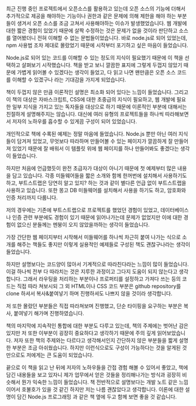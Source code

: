 최근 진행 중인 프로젝트에서 오픈소스를 활용하고 있는데 오픈 소스의 기능에 더해서 추가적으로 제공을 해야하는 기능이나 권한과 같은 문제에 의해 제한을 해야 하는 부분들이 생겨서 오픈 소스를 조금 고쳐서 사용해야하는 이슈가 발생했었습니다. 웹 개발에 대한 짧은 경험이 있었기 때문에 살짝 수정하는 것은 문제가 없을 것이라 판단하고 소스를 열어봤더니 전혀 이해할 수 없는 문법들이었습니다. 바로 node.js로 되어 있었는데, npm 사용법 조차 제대로 몰랐었기 때문에 시작부터 포기하고 싶은 마음이 들었습니다. 

Node.js로 되어 있는 코드를 이해할 수 있는 정도의 지식이 필요했기 때문에 이 책을 선택하고 살펴보기 시작했습니다. 책을 받고 보니 깔끔한 표지에 그렇게 두껍지 않았기 때문에 가볍게 읽어볼 수 있겠다는 생각이 들었고, 다 읽고 나면 왠만큼은 오픈 소스 코드를 이해할 수 있겠구나 라는 기대감을 가지게 되었습니다. 

책이 두껍지 않은 만큼 이론적인 설명은 최소화 되어 있다는 느낌이 들었습니다. 그리고 이 책의 대상은 자바스크립트, CSS에 대한 초중급의 지식이 필요하고, 웹 개발에 필요한 일부 지식을 가지고 있는 독자들을 대상으로 하기 때문에 이론적인 부분에 대해서는 친절하게 설명해주지는 않습니다. 대신에 여러 유형의 프로젝트들을 하나씩 따라해보면서 저자의 노하우를 흡수할 수 있게끔 구성이 되어 있었습니다.

개인적으로 책에 수록된 예제는 정말 마음에 들었습니다. Node.js 뿐만 아닌 여러 지식들이 담겨져 있었고, 무엇보다 따라하며 만들어볼 수 있는 페이지가 깔끔하게 잘 만들어져 있었기 때문에 잘 배워서 이 템플릿 위에 웹 페이지를 하나 만들어봐도 좋겠다는 생각이 들었습니다. 

하지만 처음에 언급했듯이 완전 초급자가 대상이 아니기 때문에 첫 예제부터 많은 내용을 담고 있습니다. 각종 미들웨어들을 짧은 소개와 함께 한꺼번에 설치해서 사용하기도 하고, 부트스트랩은 당연히 알고 있지? 하는 것과 같이 별다른 언급 없이 부트스트랩을 사용하고 있습니다. 또한 몽고 DB 미들웨어를 설치해서 사용을 하기도 하고, 암호화와 인증 처리까지 다룹니다. 

저의 경우에는 기존에 부트스트랩으로 프로젝트를 했었던 경험이 있었고, 데이터베이스나 인증 관련 부분에도 경험이 있기 때문에 읽어나가는데 문제가 없었지만 이에 대한 경험이 없으신 분들께는 멘붕이 오지 않았을까하는 생각이 들었습니다.

가장 간단한 웹 페이지부터 시작해서 미들웨어를 하나씩 차근히 붙여 나가는 식으로 소개를 해주는 책들도 좋지만 이렇게 실용적인 예제들로 구성된 책도 괜찮구나라는 생각이 들었습니다.

하지만 설명보다는 코드양이 많아서 기계적으로 따라친다라는 느낌이 많이 들었습니다. 이걸 하나씩 전부 다 따라치는 것은 지루한 과정이고 그다지 도움이 되지 않는다고 생각합니다. 그래서 라우팅을 처리하는 부분이나 프로퍼티를 설정하고 가져다 쓰는 등의 코드는 직접 따라 쳐보시되 그 외 HTML이나 CSS 코드 부분은 github repository를 clone 하셔서 복사&붙여넣기 하며 진행하셔도 나쁘지 않을 것이라 생각합니다. 

저 또한 몰랐던 부분들은 직접 따라쳐보며 진행했고, 단순 타이핑을 요구하는 부분은 복사, 붙여넣기 해가며 진행하였습니다. 

책의 마지막에 지속적인 통합에 대한 부분도 다루고 있는데, 책의 주제에는 벗어난 감은 있지만 저 또한 이부분이 굉장히 중요하다고 생각하기 때문에 주의 깊게 읽어보았습니다. 저자 또한 책의 주제와는 다르다고 생각해서인지 간단하지 않은 부분들을 짧게 설명한 부분은 조금 아쉬웠습니다. 하지만 이런식으로도 구성이 가능하다는 것을 알게된 것만으로도 저에게는 큰 도움이 되었습니다. 

끝으로 이 책을 읽고 난 뒤에 저자의 노하우들을 간접 경험 해볼 수 있어서 좋았고, 책에 담긴 내용들을 보고 있자니 제가 업무에서 얻은 것들을 정리해나가는 방식과 굉장히 비슷해서 뭔가 익숙한 느낌이 들었습니다. 책 전반적으로 설명보다는 개발 노트 같은 느낌이어서 호불호가 있을 것 같긴 하지만 저는 나름 괜찮았다고 생각합니다. 이론에 대한 설명이 담긴 Node.js 프로그래밍 과 같은 책 옆에 두고 함께 보면 좋을 것 같습니다.